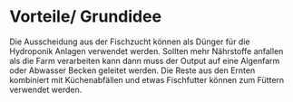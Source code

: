 # Vorteile/ Grundidee
Die Ausscheidung aus der Fischzucht können als Dünger für die Hydroponik Anlagen verwendet werden. 
Sollten mehr Nährstoffe anfallen als die Farm verarbeiten kann dann muss der Output auf eine Algenfarm oder Abwasser Becken geleitet werden.
Die Reste aus den Ernten kombiniert mit Küchenabfällen und etwas Fischfutter können zum Füttern verwendet werden.

